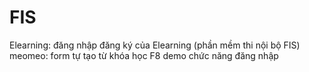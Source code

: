 # FIS
Elearning: đăng nhập đăng ký của Elearning (phần mềm thi nội bộ FIS)
meomeo: form tự tạo từ khóa học F8 demo chức năng đăng nhập
